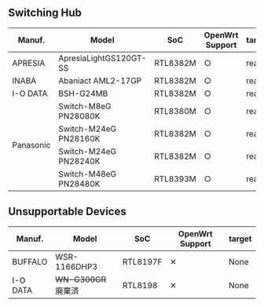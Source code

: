 ## Switching Hub

<table>
	<thead>
		<tr class="active">
			<th>Manuf.</th>
			<th>Model</th>
			<th>SoC</th>
			<th>OpenWrt Support</th>
			<th>target/subtarget</th>
		</tr>
	</thead>
	<tbody>
		<tr>
			<td>APRESIA</td>
			<td>ApresiaLightGS120GT-SS</td>
			<td>RTL8382M</td>
			<td>&#9675;</td>
			<td>realtek/rtl838x</td>
		</tr>
		<tr>
			<td rowspan="1">INABA</td>
			<td>Abaniact AML2-17GP</td>
			<td>RTL8382M</td>
			<td>&#9675;</td>
			<td>realtek/rtl838x</td>
		</tr>
		<tr>
			<td rowspan="1">I-O DATA</td>
			<td>BSH-G24MB</td>
			<td>RTL8382M</td>
			<td>&#9675;</td>
			<td>realtek/rtl838x</td>
		</tr>
		<tr>
			<td rowspan="4">Panasonic</td>
			<td>Switch-M8eG PN28080K</td>
			<td>RTL8380M</td>
			<td>&#9675;</td>
			<td>realtek/rtl838x</td>
		</tr>
		<tr>
			<td>Switch-M24eG PN28160K</td>
			<td>RTL8382M</td>
			<td>&#9675;</td>
			<td>realtek/rtl838x</td>
		</tr>
		<tr>
			<td>Switch-M24eG PN28240K</td>
			<td>RTL8382M</td>
			<td>&#9675;</td>
			<td>realtek/rtl838x</td>
		</tr>
		<tr>
			<td>Switch-M48eG PN28480K</td>
			<td>RTL8393M</td>
			<td>&#9675;</td>
			<td>realtek/rtl839x</td>
		</tr>
	</tbody>
</table>

## Unsupportable Devices

<table>
	<thead>
		<tr class="active">
			<th>Manuf.</th>
			<th>Model</th>
			<th>SoC</th>
			<th>OpenWrt Support</th>
			<th>target</th>
		</tr>
	</thead>
	<tbody>
		<tr>
			<td>BUFFALO</td>
			<td>WSR-1166DHP3</td>
			<td>RTL8197F</td>
			<td>&#10005;</td>
			<td>None</td>
		</tr>
		<tr>
			<td>I-O DATA</td>
			<td><s>WN-G300GR</s> 廃棄済</td>
			<td>RTL8198</td>
			<td>&#10005;</td>
			<td>None</td>
		</tr>
	</tbody>
</table>
